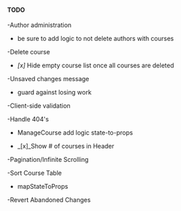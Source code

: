 #### TODO

 -Author administration
   * be sure to add logic to not delete authors with courses 

-Delete course
   * _[x]_ Hide empty course list once all courses are deleted

-Unsaved changes message
  * guard against losing work

-Client-side validation

-Handle 404's
  * ManageCourse add logic state-to-props

- _[x]_Show # of courses in Header

-Pagination/Infinite Scrolling

-Sort Course Table
  * mapStateToProps

-Revert Abandoned Changes
